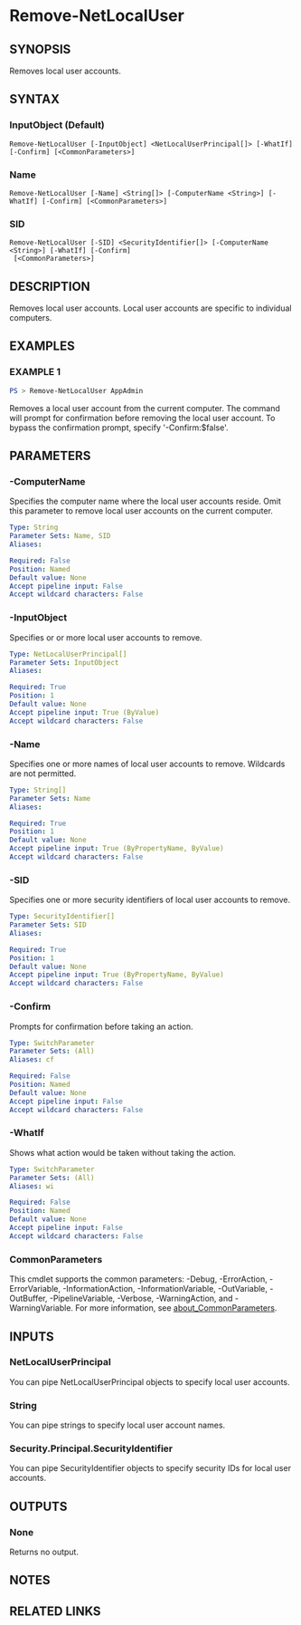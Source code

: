 ﻿---
external help file: NetAccounts-help.xml
Module Name: NetAccounts
schema: 2.0.0
---

# Remove-NetLocalUser

## SYNOPSIS
Removes local user accounts.

## SYNTAX

### InputObject (Default)
```
Remove-NetLocalUser [-InputObject] <NetLocalUserPrincipal[]> [-WhatIf] [-Confirm] [<CommonParameters>]
```

### Name
```
Remove-NetLocalUser [-Name] <String[]> [-ComputerName <String>] [-WhatIf] [-Confirm] [<CommonParameters>]
```

### SID
```
Remove-NetLocalUser [-SID] <SecurityIdentifier[]> [-ComputerName <String>] [-WhatIf] [-Confirm]
 [<CommonParameters>]
```

## DESCRIPTION
Removes local user accounts.
Local user accounts are specific to individual computers.

## EXAMPLES

### EXAMPLE 1
```powershell
PS > Remove-NetLocalUser AppAdmin
```
Removes a local user account from the current computer. The command will prompt for confirmation before removing the local user account. To bypass the confirmation prompt, specify '-Confirm:$false'.

## PARAMETERS

### -ComputerName
Specifies the computer name where the local user accounts reside.
Omit this parameter to remove local user accounts on the current computer.

```yaml
Type: String
Parameter Sets: Name, SID
Aliases:

Required: False
Position: Named
Default value: None
Accept pipeline input: False
Accept wildcard characters: False
```

### -InputObject
Specifies or or more local user accounts to remove.

```yaml
Type: NetLocalUserPrincipal[]
Parameter Sets: InputObject
Aliases:

Required: True
Position: 1
Default value: None
Accept pipeline input: True (ByValue)
Accept wildcard characters: False
```

### -Name
Specifies one or more names of local user accounts to remove.
Wildcards are not permitted.

```yaml
Type: String[]
Parameter Sets: Name
Aliases:

Required: True
Position: 1
Default value: None
Accept pipeline input: True (ByPropertyName, ByValue)
Accept wildcard characters: False
```

### -SID
Specifies one or more security identifiers of local user accounts to remove.

```yaml
Type: SecurityIdentifier[]
Parameter Sets: SID
Aliases:

Required: True
Position: 1
Default value: None
Accept pipeline input: True (ByPropertyName, ByValue)
Accept wildcard characters: False
```

### -Confirm
Prompts for confirmation before taking an action.

```yaml
Type: SwitchParameter
Parameter Sets: (All)
Aliases: cf

Required: False
Position: Named
Default value: None
Accept pipeline input: False
Accept wildcard characters: False
```

### -WhatIf
Shows what action would be taken without taking the action.

```yaml
Type: SwitchParameter
Parameter Sets: (All)
Aliases: wi

Required: False
Position: Named
Default value: None
Accept pipeline input: False
Accept wildcard characters: False
```

### CommonParameters
This cmdlet supports the common parameters: -Debug, -ErrorAction, -ErrorVariable, -InformationAction, -InformationVariable, -OutVariable, -OutBuffer, -PipelineVariable, -Verbose, -WarningAction, and -WarningVariable. For more information, see [about_CommonParameters](http://go.microsoft.com/fwlink/?LinkID=113216).

## INPUTS

### NetLocalUserPrincipal
You can pipe NetLocalUserPrincipal objects to specify local user accounts.

### String
You can pipe strings to specify local user account names.

### Security.Principal.SecurityIdentifier
You can pipe SecurityIdentifier objects to specify security IDs for local user accounts.

## OUTPUTS

### None
Returns no output.

## NOTES

## RELATED LINKS
